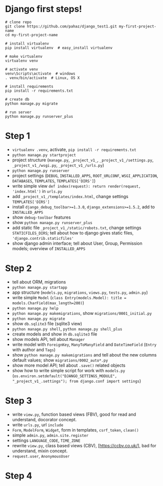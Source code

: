 # Django first steps!

    # clone repo
    git clone https://github.com/pahaz/django_test1.git my-first-project-name
    cd my-first-project-name
    
    # install virtualenv
    pip install virtualenv  # easy_install virtualenv
    
    # make virtualenv
    virtualenv venv
    
    # activate venv
    venv\Scripts\activate  # windows
    . venv/bin/activate  # Linux, OS X
    
    # install requirements
    pip install -r requirements.txt
    
    # create db
    python manage.py migrate
    
    # run server
    python manage.py runserver_plus

# Step 1 #

 - `virtualenv .venv`, activate, `pip install -r requirements.txt`
 - `python manage.py startproject`
 - project structure (`manage.py`, `_project_v1_`, `_project_v1_/settings.py`, `_project_v1_/wsgi.py`, `_project_v1_/urls.py`)
 - `python manage.py runserver`
 - project settings (`DEBUG`, `INSTALLED_APPS`, `ROOT_URLCONF`, `WSGI_APPLICATION`, `DATABASES`, `TEMPLATES`, `TEMPLATES['DIRS']`)
 - write simple view `def index(request): return render(request, 'index.html')` in `urls.py`
 - add `_project_v1_/templates/index.html`, change settings `TEMPLATES['DIRS']`
 - install `django_debug_toolbar>=1.3.0`, `django_extensions>=1.5.2`, add to `INSTALLED_APPS`
 - show `debug-toolbar` features
 - show `python manage.py runserver_plus`
 - add static file `_project_v1_/static/robots.txt`, change settings `STATICFILES_DIRS`; tell about how to django gives static files, `'django.contrib.staticfiles'` 
 - show django admin interface; tell about User, Group, Permission models; overview of `INSTALLED_APPS`

# Step 2 #

 - tell about ORM, migrations
 - `python manage.py startapp`
 - app structure (`models.py`, `migrations`, `views.py`, `tests.py`, `admin.py`)
 - write simple `Model` (`class Entry(models.Model): title = models.CharField(max_length=200)`)
 - `python manage.py help`
 - `python manage.py makemigrations`, show `migrations/0001_initial.py`
 - `python manage.py migrate`
 - show `db.sqlite3` file (sqlite3 view)
 - `python manage.py shell`, `python manage.py shell_plus`
 - create models and show in `db.sqlite3` file
 - show models API, tell about `Manager`
 - write model with `ForeignKey`, `ManyToManyField` and `DateTimeField` (`Entry` with author and `Tags`)
 - show `python manage.py makemigrations` and tell about the new columns default values; show `migrations/0002_auto*.py`
 - show more model API; tell about `.save()` related objects 
 - show how to write simple script for work with `models.py` (`os.environ.setdefault("DJANGO_SETTINGS_MODULE", "_project_v1_.settings"); from django.conf import settings`)

# Step 3 #

 - write `view.py`, function based views (FBV), good for read and understand, docorator concept.
 - write `urls.py`, url `include`
 - `Form`, `ModelForm`, `Widget`, form in templates, `csrf_token`, `clean()`
 - simple `admin.py`, `admin.site.register`
 - settings `LANGUAGE_CODE`, `TIME_ZONE`
 - rewrite `view.py`, class based views (CBV), [https://ccbv.co.uk/], bad for understand, mixin concept.
 - `request.user`, `AnonymousUser`

# Step 4 #
